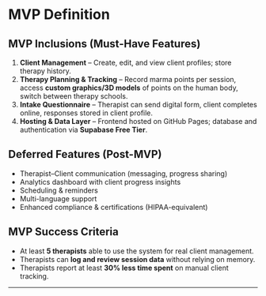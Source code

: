 # MVP Definition

## MVP Inclusions (Must-Have Features)
1. **Client Management** – Create, edit, and view client profiles; store therapy history.  
2. **Therapy Planning & Tracking** – Record marma points per session, access **custom graphics/3D models** of points on the human body, switch between therapy schools.  
3. **Intake Questionnaire** – Therapist can send digital form, client completes online, responses stored in client profile.  
4. **Hosting & Data Layer** – Frontend hosted on GitHub Pages; database and authentication via **Supabase Free Tier**.  

## Deferred Features (Post-MVP)
- Therapist–Client communication (messaging, progress sharing)  
- Analytics dashboard with client progress insights  
- Scheduling & reminders  
- Multi-language support  
- Enhanced compliance & certifications (HIPAA-equivalent)  

## MVP Success Criteria
- At least **5 therapists** able to use the system for real client management.  
- Therapists can **log and review session data** without relying on memory.  
- Therapists report at least **30% less time spent** on manual client tracking.  

---

